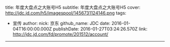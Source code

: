 title: 年度大盘点之大账号H5
subtitle: 年度大盘点之大账号H5
cover: http://jdc.jd.com/h5/imagespool/1456731124146.png
tags:
  - 宣传
author:
  nick: 京东
  github_name: JDC
date: 2016-01-04T16:00:00.000Z
publishDate: 2016-01-27T03:24:26.570Z
link: http://jdc.jd.com/fd/promote/201512/account/ 
---